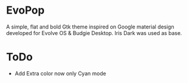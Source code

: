EvoPop
====

A simple, flat and bold Gtk theme inspired on Google material design developed for Evolve OS  & Budgie Desktop.
Iris Dark was used as base.

ToDo
====
- Add Extra color now only Cyan mode
